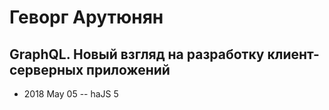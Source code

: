 # Геворг Арутюнян

## GraphQL. Новый взгляд на разработку клиент-серверных приложений
- 2018 May 05 -- haJS 5    
